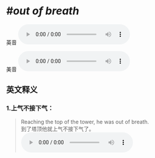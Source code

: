 # ***\#out of breath*** 
英音
<audio src="./media/out of breath1.aac" controls="controls"></audio>

美音
<audio src="./media/out of breath2.aac" controls="controls"></audio>



  

英文释义
---
### 1.**上气不接下气：**  

 > Reaching the top of the tower, he was out of breath.  
 > 到了塔顶他就上气不接下气了。    
<audio src="./media/1-breath.aac" controls="controls"></audio>


